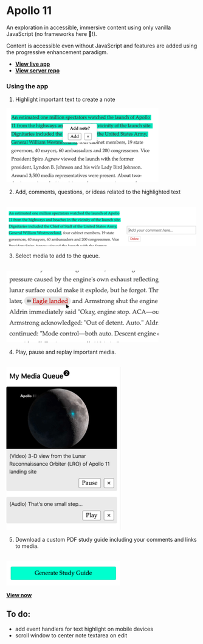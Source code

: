# Apollo 11

An exploration in accessible, immersive content using only vanilla JavaScript (no frameworks here 🔨!).

Content is accessible even without JavaScript and features are added using the progressive enhancement paradigm.

* __[View live app](https://apollo-11.now.sh/)__
* __[View server repo](https://github.com/BlakeEric/apollo-11-api)__

### Using the app

1) Highlight important text to create a note
<img src="./dist/img/highlight.png" width="400" alt="Highlighting text" />

2) Add, comments, questions, or ideas related to the highlighted text
<br/>
<img src="./dist/img/comment.png" width="500" alt="Comments" />

3) Select media to add to the queue.
<br/>
<img src="./dist/img/media-click.png" width="400" alt="Selecting media" />

4) Play, pause and replay important media.
<br/>
<img src="./dist/img/media-queue.png" width="300" alt="Media queue" />

5) Download a custom PDF study guide including your comments and links to media.
<br/>
<img src="./dist/img/generate.png" width="300" alt="Generate button" />

__[View now](https://apollo-11.now.sh/)__

## To do:
* add event handlers for text highlight on mobile devices
* scroll window to center note textarea on edit
